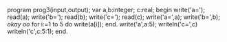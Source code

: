 program prog3(input,output);
var a,b:integer;
    c:real;
begin
write('a='); read(a);
write('b='); read(b);
write('c='); read(c);
write('a=',a);
write('b=',b);
*okay oo*
for i:=1 to 5 do
 write(a[i]);
 end.
write('a',a:5);
writeln('c=',c)
writeln('c',c:5:1);
end.

